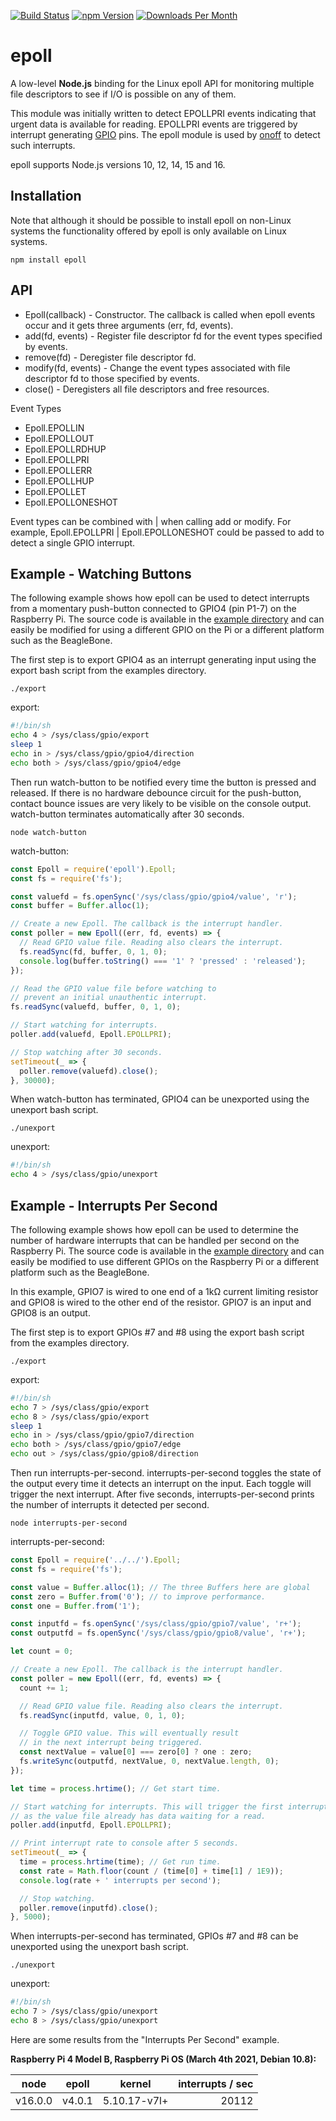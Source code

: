 [![Build Status](https://app.travis-ci.com/fivdi/epoll.svg?branch=master)](https://app.travis-ci.com/github/fivdi/epoll)
[![npm Version](http://img.shields.io/npm/v/epoll.svg)](https://www.npmjs.com/package/epoll)
[![Downloads Per Month](http://img.shields.io/npm/dm/epoll.svg)](https://www.npmjs.com/package/epoll)

# epoll

A low-level **Node.js** binding for the Linux epoll API for monitoring multiple
file descriptors to see if I/O is possible on any of them.

This module was initially written to detect EPOLLPRI events indicating that
urgent data is available for reading. EPOLLPRI events are triggered by
interrupt generating [GPIO](https://www.kernel.org/doc/Documentation/gpio/)
pins. The epoll module is used by [onoff](https://github.com/fivdi/onoff)
to detect such interrupts.

epoll supports Node.js versions 10, 12, 14, 15 and 16.

## Installation

Note that although it should be possible to install epoll on non-Linux systems
the functionality offered by epoll is only available on Linux systems.

```
npm install epoll
```

## API

  * Epoll(callback) - Constructor. The callback is called when epoll events
    occur and it gets three arguments (err, fd, events).
  * add(fd, events) - Register file descriptor fd for the event types specified
    by events.
  * remove(fd) - Deregister file descriptor fd.
  * modify(fd, events) - Change the event types associated with file descriptor
    fd to those specified by events.
  * close() - Deregisters all file descriptors and free resources.

Event Types

  * Epoll.EPOLLIN
  * Epoll.EPOLLOUT
  * Epoll.EPOLLRDHUP
  * Epoll.EPOLLPRI
  * Epoll.EPOLLERR
  * Epoll.EPOLLHUP
  * Epoll.EPOLLET
  * Epoll.EPOLLONESHOT

Event types can be combined with | when calling add or modify. For example,
Epoll.EPOLLPRI | Epoll.EPOLLONESHOT could be passed to add to detect a single
GPIO interrupt.

## Example - Watching Buttons

The following example shows how epoll can be used to detect interrupts from a
momentary push-button connected to GPIO4 (pin P1-7) on the Raspberry Pi.
The source code is available in the
[example directory](https://github.com/fivdi/epoll/tree/master/example/watch-button)
and can easily be modified for using a different GPIO on the Pi or a different
platform such as the BeagleBone.

The first step is to export GPIO4 as an interrupt generating input using
the export bash script from the examples directory.

```
./export
```

export:

```bash
#!/bin/sh
echo 4 > /sys/class/gpio/export
sleep 1
echo in > /sys/class/gpio/gpio4/direction
echo both > /sys/class/gpio/gpio4/edge
```

Then run watch-button to be notified every time the button is pressed and
released. If there is no hardware debounce circuit for the push-button, contact
bounce issues are very likely to be visible on the console output.
watch-button terminates automatically after 30 seconds.

```
node watch-button
```

watch-button:

```js
const Epoll = require('epoll').Epoll;
const fs = require('fs');

const valuefd = fs.openSync('/sys/class/gpio/gpio4/value', 'r');
const buffer = Buffer.alloc(1);

// Create a new Epoll. The callback is the interrupt handler.
const poller = new Epoll((err, fd, events) => {
  // Read GPIO value file. Reading also clears the interrupt.
  fs.readSync(fd, buffer, 0, 1, 0);
  console.log(buffer.toString() === '1' ? 'pressed' : 'released');
});

// Read the GPIO value file before watching to
// prevent an initial unauthentic interrupt.
fs.readSync(valuefd, buffer, 0, 1, 0);

// Start watching for interrupts.
poller.add(valuefd, Epoll.EPOLLPRI);

// Stop watching after 30 seconds.
setTimeout(_ => {
  poller.remove(valuefd).close();
}, 30000);
```

When watch-button has terminated, GPIO4 can be unexported using the
unexport bash script.

```
./unexport
```

unexport:

```bash
#!/bin/sh
echo 4 > /sys/class/gpio/unexport
```

## Example - Interrupts Per Second

The following example shows how epoll can be used to determine the number of
hardware interrupts that can be handled per second on the Raspberry Pi.
The source code is available in the
[example directory](https://github.com/fivdi/epoll/tree/master/example/interrupts-per-second)
and can easily be modified to use different GPIOs on the Raspberry Pi or a
different platform such as the BeagleBone.

In this example, GPIO7 is wired to one end of a 1kΩ current limiting
resistor and GPIO8 is wired to the other end of the resistor. GPIO7 is an
input and GPIO8 is an output.

The first step is to export GPIOs #7 and #8 using the export bash script from
the examples directory.

```
./export
```

export:

```bash
#!/bin/sh
echo 7 > /sys/class/gpio/export
echo 8 > /sys/class/gpio/export
sleep 1
echo in > /sys/class/gpio/gpio7/direction
echo both > /sys/class/gpio/gpio7/edge
echo out > /sys/class/gpio/gpio8/direction
```

Then run interrupts-per-second. interrupts-per-second toggles the state of the
output every time it detects an interrupt on the input. Each toggle will
trigger the next interrupt. After five seconds, interrupts-per-second prints
the number of interrupts it detected per second.

```
node interrupts-per-second
```

interrupts-per-second:

```js
const Epoll = require('../../').Epoll;
const fs = require('fs');

const value = Buffer.alloc(1); // The three Buffers here are global
const zero = Buffer.from('0'); // to improve performance.
const one = Buffer.from('1');

const inputfd = fs.openSync('/sys/class/gpio/gpio7/value', 'r+');
const outputfd = fs.openSync('/sys/class/gpio/gpio8/value', 'r+');

let count = 0;

// Create a new Epoll. The callback is the interrupt handler.
const poller = new Epoll((err, fd, events) => {
  count += 1;

  // Read GPIO value file. Reading also clears the interrupt.
  fs.readSync(inputfd, value, 0, 1, 0);

  // Toggle GPIO value. This will eventually result
  // in the next interrupt being triggered.
  const nextValue = value[0] === zero[0] ? one : zero;
  fs.writeSync(outputfd, nextValue, 0, nextValue.length, 0);
});

let time = process.hrtime(); // Get start time.

// Start watching for interrupts. This will trigger the first interrupt
// as the value file already has data waiting for a read.
poller.add(inputfd, Epoll.EPOLLPRI);

// Print interrupt rate to console after 5 seconds.
setTimeout(_ => {
  time = process.hrtime(time); // Get run time.
  const rate = Math.floor(count / (time[0] + time[1] / 1E9));
  console.log(rate + ' interrupts per second');

  // Stop watching.
  poller.remove(inputfd).close();
}, 5000);
```

When interrupts-per-second has terminated, GPIOs #7 and #8 can be unexported
using the unexport bash script.

```
./unexport
```

unexport:

```bash
#!/bin/sh
echo 7 > /sys/class/gpio/unexport
echo 8 > /sys/class/gpio/unexport
```

Here are some results from the "Interrupts Per Second" example.

**Raspberry Pi 4 Model B, Raspberry Pi OS (March 4th 2021,  Debian 10.8):**

node | epoll | kernel | interrupts / sec
:---: | :---: | :---: | ---:
v16.0.0 | v4.0.1 | 5.10.17-v7l+ | 20112

